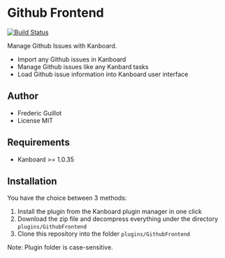Github Frontend
===============

[![Build Status](https://travis-ci.org/kanboard/plugin-github-frontend.svg?branch=master)](https://travis-ci.org/kanboard/plugin-github-frontend)

Manage Github Issues with Kanboard.

- Import any Github issues in Kanboard
- Manage Github issues like any Kanbard tasks
- Load Github issue information into Kanboard user interface

Author
------

- Frederic Guillot
- License MIT

Requirements
------------

- Kanboard >= 1.0.35

Installation
------------

You have the choice between 3 methods:

1. Install the plugin from the Kanboard plugin manager in one click
2. Download the zip file and decompress everything under the directory `plugins/GithubFrontend`
3. Clone this repository into the folder `plugins/GithubFrontend`

Note: Plugin folder is case-sensitive.
